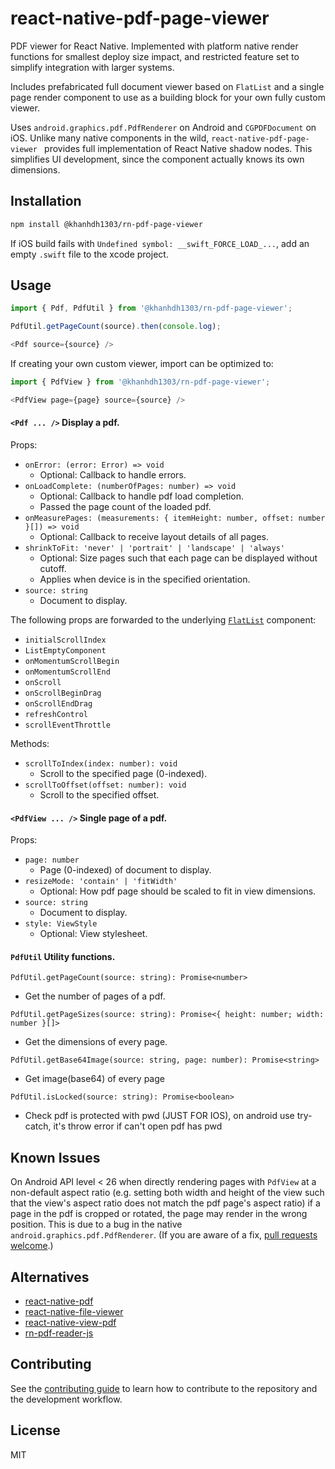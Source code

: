 # react-native-pdf-page-viewer

PDF viewer for React Native. Implemented with platform native render functions
for smallest deploy size impact, and restricted feature set to simplify
integration with larger systems.

Includes prefabricated full document viewer based on `FlatList` and a single
page render component to use as a building block for your own fully custom
viewer.

Uses `android.graphics.pdf.PdfRenderer` on Android and `CGPDFDocument` on iOS.
Unlike many native components in the wild, `react-native-pdf-page-viewer
` provides
full implementation of React Native shadow nodes. This simplifies UI
development, since the component actually knows its own dimensions.

## Installation

```sh
npm install @khanhdh1303/rn-pdf-page-viewer
```

If iOS build fails with `Undefined symbol: __swift_FORCE_LOAD_...`, add an
empty `.swift` file to the xcode project.

## Usage

```js
import { Pdf, PdfUtil } from '@khanhdh1303/rn-pdf-page-viewer';

PdfUtil.getPageCount(source).then(console.log);

<Pdf source={source} />
```

If creating your own custom viewer, import can be optimized to:
```js
import { PdfView } from '@khanhdh1303/rn-pdf-page-viewer';

<PdfView page={page} source={source} />
```

#### `<Pdf ... />` Display a pdf.

Props:
- `onError: (error: Error) => void`
  - Optional: Callback to handle errors.
- `onLoadComplete: (numberOfPages: number) => void`
  - Optional: Callback to handle pdf load completion.
  - Passed the page count of the loaded pdf.
- `onMeasurePages: (measurements: { itemHeight: number, offset: number }[]) => void`
  - Optional: Callback to receive layout details of all pages.
- `shrinkToFit: 'never' | 'portrait' | 'landscape' | 'always'`
  - Optional: Size pages such that each page can be displayed without cutoff.
  - Applies when device is in the specified orientation.
- `source: string`
  - Document to display.

The following props are forwarded to the underlying
[`FlatList`](https://reactnative.dev/docs/flatlist) component:
- `initialScrollIndex`
- `ListEmptyComponent`
- `onMomentumScrollBegin`
- `onMomentumScrollEnd`
- `onScroll`
- `onScrollBeginDrag`
- `onScrollEndDrag`
- `refreshControl`
- `scrollEventThrottle`

Methods:
- `scrollToIndex(index: number): void`
  - Scroll to the specified page (0-indexed).
- `scrollToOffset(offset: number): void`
  - Scroll to the specified offset.

#### `<PdfView ... />` Single page of a pdf.

Props:
- `page: number`
  - Page (0-indexed) of document to display.
- `resizeMode: 'contain' | 'fitWidth'`
  - Optional: How pdf page should be scaled to fit in view dimensions.
- `source: string`
  - Document to display.
- `style: ViewStyle`
  - Optional: View stylesheet.

#### `PdfUtil` Utility functions.

`PdfUtil.getPageCount(source: string): Promise<number>`
- Get the number of pages of a pdf.

`PdfUtil.getPageSizes(source: string): Promise<{ height: number; width: number }[]>`
- Get the dimensions of every page.

`PdfUtil.getBase64Image(source: string, page: number): Promise<string>`
- Get image(base64) of every page

`PdfUtil.isLocked(source: string): Promise<boolean>`
- Check pdf is protected with pwd (JUST FOR IOS), on android use try-catch, it's throw error if can't open pdf has pwd

## Known Issues

On Android API level < 26 when directly rendering pages with `PdfView` at a
non-default aspect ratio (e.g. setting both width and height of the view such
that the view's aspect ratio does not match the pdf page's aspect ratio) if
a page in the pdf is cropped or rotated, the page
may render in the wrong position. This is due to a bug in the native
`android.graphics.pdf.PdfRenderer`. (If you are aware of a fix,
[pull requests welcome](https://github.com/alpha0010/react-native-pdf-viewer/pulls).)

## Alternatives

- [react-native-pdf](https://github.com/wonday/react-native-pdf)
- [react-native-file-viewer](https://github.com/vinzscam/react-native-file-viewer)
- [react-native-view-pdf](https://github.com/rumax/react-native-PDFView)
- [rn-pdf-reader-js](https://github.com/xcarpentier/rn-pdf-reader-js)

## Contributing

See the [contributing guide](CONTRIBUTING.md) to learn how to contribute to the repository and the development workflow.

## License

MIT
